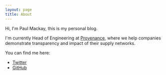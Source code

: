 ```yaml
---
layout: page
title: About
---
```


Hi, I'm Paul Mackay, this is my personal blog.

I'm currently Head of Engineering at [Provenance](https://www.provenance.org/), where we help companies demonstrate transparency and impact of their supply networks.

You can find me here:

* [Twitter](https://twitter.com/pmackay)
* [GitHub](https://github.com/pmackay)
